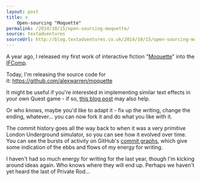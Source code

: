 ```yaml
---
layout: post
title: >
    Open-sourcing "Moquette"
permalink: /2014/10/15/open-sourcing-moquette/
source: textadventures
sourceUrl: http://blog.textadventures.co.uk/2014/10/15/open-sourcing-moquette/
---
```

A year ago, I released my first work of interactive fiction "<a href="http://textadventures.co.uk/games/view/zbzfpcnknu_vdjog-cbihw/moquette">Moquette</a>" into the <a href="http://www.ifcomp.org/comp/2013">IFComp</a>.

Today, I'm releasing the source code for it: <a href="https://github.com/alexwarren/moquette">https://github.com/alexwarren/moquette</a>

It might be useful if you're interested in implementing similar text effects in your own Quest game - if so, <a title="Building Moquette – Simulating the London Underground and Doing Pretty Things With Text" href="/2013/11/26/building-moquette-simulating-the-london-underground-and-doing-pretty-things-with-text/">this blog post</a> may also help.

Or who knows, maybe you'd like to adapt it - fix up the writing, change the ending, whatever... you can now fork it and do what you like with it.

The commit history goes all the way back to when it was a very primitive London Underground simulator, so you can see how it evolved over time. You can see the bursts of activity on GitHub's <a href="https://github.com/alexwarren/moquette/graphs/contributors">commit graphs</a>, which give some indication of the ebbs and flows of my energy for writing.

I haven't had so much energy for writing for the last year, though I'm kicking around ideas again. Who knows where they will end up. Perhaps we haven't yet heard the last of Private Rod...